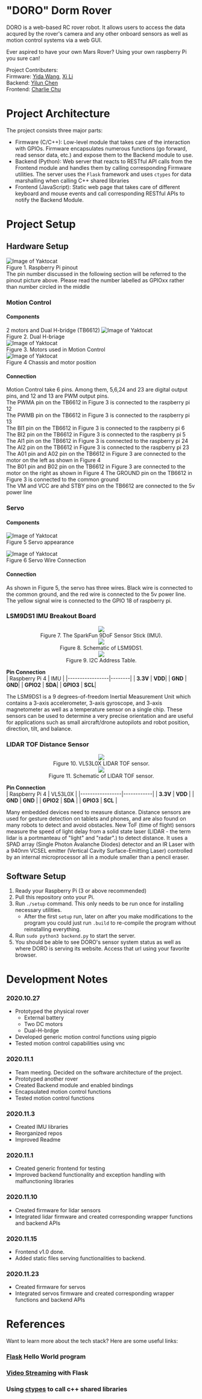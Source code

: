 # "DORO" Dorm Rover

DORO is a web-based RC rover robot. It allows users to access the data acqured by the rover's camera and any other onboard sensors as well as motion control systems via a web GUI.

Ever aspired to have your own Mars Rover? Using your own raspberry Pi you sure can!


Project Contributers:  
Firmware: 
[Yida Wang](https://github.com/savage12138),
[Xi Li](https://github.com/tianran-xi)  
Backend:
[Yilun Chen](https://github.com/YilunAllenChen)  
Frontend:
[Charlie Chu](https://github.com/czjcha)


# Project Architecture
The project consists three major parts:
- Firmware (C/C++): Low-level module that takes care of the interaction with GPIOs. Firmware encapsulates numerous functions (go forward, read sensor data, etc.) and expose them to the Backend module to use.
- Backend (Python): Web server that reacts to RESTful API calls from the Frontend module and handles them by calling corresponding Firmware utilities. The server uses the `Flask` framework and uses `ctypes` for data marshalling when calling C++ shared libraries
- Frontend (JavaScript): Static web page that takes care of different keyboard and mouse events and call corresponding RESTful APIs to notify the Backend Module.

# Project Setup

## Hardware Setup

![Image of Yaktocat](https://www.raspberrypi-spy.co.uk/wp-content/uploads/2012/06/Raspberry-Pi-GPIO-Header-with-Photo-702x336.png)   
Figure 1. Raspberry Pi pinout   
The pin number discussed in the following section will be referred to the pinout picture above. Please read the number labelled as GPIOxx rather than number circled in the middle   

### Motion Control
#### Components
2 motors and Dual H-bridge (TB6612)
![Image of Yaktocat](https://i2.wp.com/dronebotworkshop.com/wp-content/uploads/2019/12/TB6612FNG-pinout.jpeg?w=768&ssl=1)   
Figure 2. Dual H-briage   
![Image of Yaktocat](https://opencircuit.shop/resources/content/4d31362984068/crop/1900-950/DC-Geared-Motor.webp)   
Figure 3. Motors used in Motion Control   
![Image of Yaktocat](https://www.cytron.io/image/catalog/products/HD-BSC-2WD/HD-BSC-2WD.jpg)   
Figure 4 Chassis and motor position   
#### Connection
Motion Control take 6 pins. Among them, 5,6,24 and 23 are digital output pins, and 12 and 13 are PWM output pins.   
The PWMA pin on the TB6612 in Figure 3 is connected to the raspberry pi 12   
The PWMB pin on the TB6612 in Figure 3 is connected to the raspberry pi 13   
The BI1 pin on the TB6612 in Figure 3 is connected to the raspberry pi 6   
The BI2 pin on the TB6612 in Figure 3 is connected to the raspberry pi 5  
The AI1 pin on the TB6612 in Figure 3 is connected to the raspberry pi 24   
The AI2 pin on the TB6612 in Figure 3 is connected to the raspberry pi 23
The A01 pin and A02 pin on the TB6612 in Figure 3 are connected to the motor on the left as shown in Figure 4   
The B01 pin and B02 pin on the TB6612 in Figure 3 are connected to the motor on the right as shown in Figure 4
The GROUND pin on the TB6612 in Figure 3 is connected to the common ground   
The VM and VCC are ahd STBY pins on the TB6612 are connected to the 5v power line   



### Servo   
#### Components   
![Image of Yaktocat](https://os.mbed.com/media/uploads/4180_1/htservo.jpg)   
Figure 5 Servo appearance   

![Image of Yaktocat](https://os.mbed.com/media/uploads/4180_1/servocable.png)   
Figure 6 Servo Wire Connection   
#### Connection
As shown in Figure 5, the servo has three wires. Black wire is connected to the common ground, and the red wire is connected to the 5v power line. The yellow signal wire is connected to the GPIO 18 of raspberry pi.

### LSM9DS1 IMU Breakout Board  
<p align="center">
  <img src="https://i.imgur.com/ljnelwV.jpg">  
  <br>Figure 7. The SparkFun 9DoF Sensor Stick (IMU).<br>
  <img src="https://i.imgur.com/Z7gqZqn.png">  
  <br>Figure 8. Schematic of LSM9DS1.<br>
  <img src="https://i.imgur.com/8uc6VKo.png">  
  <br>Figure 9. I2C Address Table.<br>
</p>

  **Pin Connection**  
| Raspberry Pi 4  |   IMU  | 
|-----------------|--------|
|     **3.3V**    | **VDD**| 
|     **GND**     | **GND**|
|     **GPIO2**   | **SDA**|
|     **GPIO3**   | **SCL**|

The LSM9DS1 is a 9 degrees-of-freedom Inertial Measurement Unit which contains a 3-axis accelerometer, 3-axis gyroscope, and 3-axis magnetometer as well as a temperature sensor on a single chip. These sensors can be used to determine a very precise orientation and are useful for applications such as small aircraft/drone autopilots and robot position, direction, tilt, and balance.  

### LIDAR TOF Distance Sensor  
<p align="center">
  <img src="https://i.imgur.com/7Yi9h71.png">  
  <br>Figure 10. VL53L0X LIDAR TOF sensor.<br>
  <img src="https://i.imgur.com/yVYNxdc.png">
  <br>Figure 11. Schematic of LIDAR TOF sensor.<br>
</p>

**Pin Connection**  
| Raspberry Pi 4  |   VL53L0X  | 
|-----------------|------------|
|     **3.3V**    |   **VDD**  | 
|     **GND**     |   **GND**  |
|     **GPIO2**   |   **SDA**  |
|     **GPIO3**   |   **SCL**  |

Many embedded devices need to measure distance. Distance sensors are used for gesture detection on tablets and phones, and are also found on many robots to detect and avoid obstacles. New ToF (time of flight) sensors measure the speed of light delay from a solid state laser (LIDAR - the term lidar is a portmanteau of "light" and "radar".) to detect distance. It uses a SPAD array (Single Photon Avalanche Diodes) detector and an IR Laser with a 940nm VCSEL emitter (Vertical Cavity Surface-Emitting Laser) controlled by an internal microprocessor all in a module smaller than a pencil eraser. 

## Software Setup
1. Ready your Raspberry Pi (3 or above recommended)
2. Pull this repository onto your Pi.
3. Run `./setup` command. This only needs to be run once for installing necessary utilities.
    - After the first `setup` run, later on after you make modifications to the program you could just run `.build` to re-compile the program without reinstalling everything.
5. Run `sudo python3 backend.py` to start the server.
6. You should be able to see DORO's sensor system status as well as where DORO is serving its website. Access that url using your favorite browser.

# Development Notes
### 2020.10.27
- Prototyped the physical rover 
    - External battery
    - Two DC motors
    - Dual-H-brdge
- Developed generic motion control functions using pigpio
- Tested motion control capabilities using vnc

### 2020.11.1
- Team meeting. Decided on the software architecture of the project.
- Prototyped another rover
- Created Backend module and enabled bindings
- Encapsulated motion control functions
- Tested motion control functions

### 2020.11.3
- Created IMU libraries 
- Reorganized repos
- Improved Readme

### 2020.11.1
- Created generic frontend for testing
- Improved backend functionality and exception handling with malfunctioning libraries

### 2020.11.10
- Created firmware for lidar sensors
- Integrated lidar firmware and created corresponding wrapper functions and backend APIs

### 2020.11.15
- Frontend v1.0 done. 
- Added static files serving functionalities to backend.

### 2020.11.23
- Created firmware for servos   
- Integrated servos firmware and created corresponding wrapper functions and backend APIs
# References
Want to learn more about the tech stack? Here are some useful links:

### [Flask](https://flask.palletsprojects.com/en/1.1.x/quickstart/) Hello World program
### [Video Streaming](https://blog.miguelgrinberg.com/post/video-streaming-with-flask) with Flask
### Using [ctypes](https://realpython.com/python-bindings-overview/#ctypes) to call c++ shared libraries
